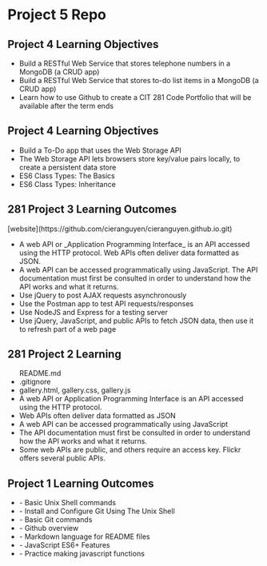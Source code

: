 # Project 5 Repo

<h2> Project 4 Learning Objectives </h2>
<ul> <li>Build a RESTful Web Service that stores telephone numbers in a
MongoDB (a CRUD app)
<li> Build a RESTful Web Service that stores to-do list items in a
MongoDB (a CRUD app)
<li> Learn how to use Github to create a CIT 281 Code Portfolio that
will be available after the term ends
</ul>

<h2> Project 4 Learning Objectives </h2>
<ul>
    <li> Build a To-Do app that uses the Web Storage API
    <li>The Web Storage API lets browsers store key/value pairs locally, to
   create a persistent data store
    <li>ES6 Class Types: The Basics
    <li>ES6 Class Types: Inheritance
    </ul>

   <h2> 281 Project 3 Learning Outcomes </h2>
   [website](https://github.com/cieranguyen/cieranguyen.github.io.git)
   <ul>
   <li> A web API or _Application Programming Interface_ is an API
   accessed using the HTTP protocol. Web APIs often deliver data
   formatted as JSON.
   <li> A web API can be accessed programmatically using JavaScript.
   The API documentation must first be consulted in order to
   understand how the API works and what it returns.
   <li> Use jQuery to post AJAX requests asynchronously
   <li> Use the Postman app to test API requests/responses
   <li> Use NodeJS and Express for a testing server
   <li>Use jQuery, JavaScript, and public APIs to fetch JSON data, then
   use it to refresh part of a web page
</ul>
   <h2> 281 Project 2 Learning </h2>
<ul>
     README.md
   <li> .gitignore
   <li> gallery.html, gallery.css, gallery.js
   <li> A web API or Application Programming Interface is an API
   accessed using the HTTP protocol.
   <li> Web APIs often deliver data formatted as JSON
   <li> A web API can be accessed programmatically using JavaScript
   <li> The API documentation must first be consulted in order to
   understand how the API works and what it returns.
   <li> Some web APIs are public, and others require an access key.
   Flickr offers several public APIs.
</ul>
   <h2> Project 1 Learning Outcomes </h2>
   <ul>
   <li>- Basic Unix Shell commands
   <li>- Install and Configure Git Using The Unix Shell
   <li> - Basic Git commands
   <li>- Github overview
   <li> - Markdown language for README files
   <li> - JavaScript ES6+ Features
   <li> - Practice making javascript functions
   </ul>
